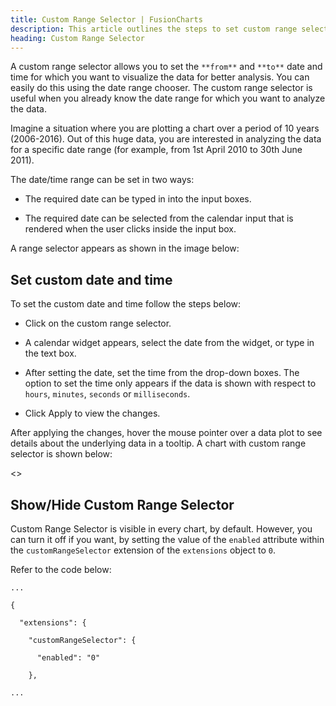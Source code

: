 ```yaml
---
title: Custom Range Selector | FusionCharts
description: This article outlines the steps to set custom range selector.
heading: Custom Range Selector
---
```


A custom range selector allows you to set the `**from**` and `**to**` date and time for which you want to visualize the data for better analysis. You can easily do this using the date range chooser. The custom range selector is useful when you already know the date range for which you want to analyze the data. 

Imagine a situation where you are plotting a chart over a period of 10 years (2006-2016). Out of this huge data, you are interested in analyzing the data for a specific date range (for example, from 1st April 2010 to 30th June 2011). 

The date/time range can be set in two ways:

* The required date can be typed in into the input boxes.

* The required date can be selected from the calendar input that is rendered when the user clicks inside the input box.

A range selector appears as shown in the image below:

<Annotated Image>

## Set custom date and time

To set the custom date and time follow the steps below:

* Click on the custom range selector.

* A calendar widget appears, select the date from the widget, or type in the text box.

* After setting the date, set the time from the drop-down boxes. The option to set the time only appears if the data is shown with respect to `hours`, `minutes`, `seconds` or `milliseconds`.

* Click Apply to view the changes. 

After applying the changes, hover the mouse pointer over a data plot to see details about the underlying data in a tooltip. A chart with custom range selector is shown below:

<<Live Chart>>

## Show/Hide Custom Range Selector

Custom Range Selector is visible in every chart, by default. However, you can turn it off if you want, by setting the value of the `enabled` attribute within the `customRangeSelector` extension of the `extensions` object to `0`.

Refer to the code below:

```
...

{

  "extensions": {

    "customRangeSelector": {

      "enabled": "0"

    },

...

```

